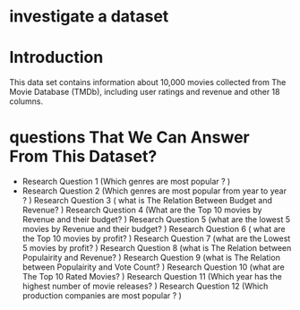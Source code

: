 # investigate a dataset


# Introduction
This data set contains information about 10,000 movies collected from The Movie Database (TMDb), including user ratings and revenue and other 18 columns.

# questions That We Can Answer From This Dataset?
- Research Question 1 (Which genres are most popular ? )
- Research Question 2 (Which genres are most popular from year to year ? )
Research Question 3 ( what is The Relation Between Budget and Revenue? )
Research Question 4 (What are the Top 10 movies by Revenue and their budget? )
Research Question 5 (what are the lowest 5 movies by Revenue and their budget? )
Research Question 6 ( what are the Top 10 movies by profit? )
Research Question 7 (what are the Lowest 5 movies by profit? )
Research Question 8 (what is The Relation between Populairity and Revenue? )
Research Question 9 (what is The Relation between Populairity and Vote Count? )
Research Question 10 (what are The Top 10 Rated Movies? )
Research Question 11 (Which year has the highest number of movie releases? )
Research Question 12 (Which production companies are most popular ? )
